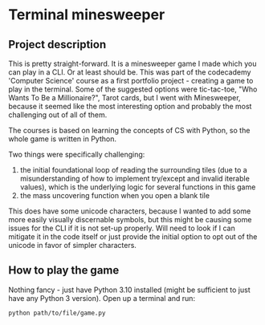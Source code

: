 # Terminal minesweeper

## Project description
This is pretty straight-forward. It is a minesweeper game I made which you can play in a CLI. Or at least should be.
This was part of the codecademy 'Computer Science' course as a first portfolio project - creating a game to play in the terminal.
Some of the suggested options were tic-tac-toe, "Who Wants To Be a Millionaire?", Tarot cards, but I went with Minesweeper, because
it seemed like the most interesting option and probably the most challenging out of all of them. 

The courses is based on learning the concepts of CS with Python, so the whole game is written in Python.

Two things were specifically challenging:
  1) the initial foundational loop of reading the surrounding tiles (due to a misunderstanding of how to implement try/except and invalid iterable values), which is the underlying logic for several functions in this game
  2) the mass uncovering function when you open a blank tile

This does have some unicode characters, because I wanted to add some more easily visually discernable symbols, but this might be causing some issues for the CLI if it is not set-up properly.
Will need to look if I can mitigate it in the code itself or just provide the initial option to opt out of the unicode in favor of simpler characters.

## How to play the game
Nothing fancy - just have Python 3.10 installed (might be sufficient to just have any Python 3 version).
Open up a terminal and run:

`python path/to/file/game.py`
